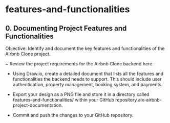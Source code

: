 # features-and-functionalities

## 0. Documenting Project Features and Functionalities

Objective: Identify and document the key features and functionalities of the Airbnb Clone project.

~ Review the project requirements for the Airbnb Clone backend here.

* Using Draw.io, create a detailed document that lists all the features and functionalities the backend needs to support. This should include user authentication, property management, booking system, and payments.

* Export your design as a PNG file and store it in a directory called features-and-functionalities/ within your GitHub repository alx-airbnb-project-documentation.

* Commit and push the changes to your GitHub repository.
